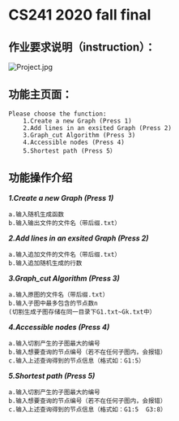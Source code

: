 # CS241 2020 fall final


## 作业要求说明（instruction）：
![Project.jpg](https://i.loli.net/2020/12/22/uW8owFq6GVr2Pyf.jpg)

## 功能主页面：

	Please choose the function:
		1.Create a new Graph (Press 1)
		2.Add lines in an exsited Graph (Press 2)
		3.Graph_cut Algorithm (Press 3)
		4.Accessible nodes (Press 4)
		5.Shortest path (Press 5）


## 功能操作介绍

***1.Create a new Graph (Press 1)***

	a.输入随机生成函数
	b.输入输出文件的文件名（带后缀.txt）

***2.Add lines in an exsited Graph (Press 2)***

	a.输入追加文件的文件名（带后缀.txt）
	b.输入追加随机生成的行数

***3.Graph_cut Algorithm (Press 3)***

	a.输入原图的文件名（带后缀.txt）
	b.输入子图中最多包含的节点数n
	(切割生成子图存储在同一目录下G1.txt~Gk.txt中）

***4.Accessible nodes (Press 4)***

	a.输入切割产生的子图最大的编号
	b.输入想要查询的节点编号（若不在任何子图内，会报错）
	c.输入上述查询得到的节点信息（格式如：G1:5）

***5.Shortest path (Press 5)***

	a.输入切割产生的子图最大的编号
	b.输入想要查询的节点编号（若不在任何子图内，会报错）
	c.输入上述查询得到的节点信息（格式如：G1:5  G3:8）
